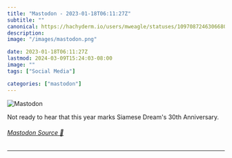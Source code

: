 ```yaml
---
title: "Mastodon - 2023-01-18T06:11:27Z"
subtitle: ""
canonical: https://hachyderm.io/users/mweagle/statuses/109708724630668053
description:
image: "/images/mastodon.png"

date: 2023-01-18T06:11:27Z
lastmod: 2024-03-09T15:24:03-08:00
image: ""
tags: ["Social Media"]

categories: ["mastodon"]
---
```

![Mastodon](/images/mastodon.png)

<p>Not ready to hear that this year marks Siamese Dream&#39;s 30th Anniversary.</p>


###### [Mastodon Source 🐘](https://hachyderm.io/@mweagle/109708724630668053)

___
